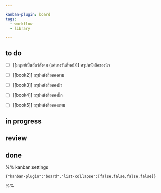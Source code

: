 ```yaml
---

kanban-plugin: board
tags:
  - workflow
  - library

---
```


## to do

- [ ] [[มนุษย์เป็นสัตว์สังคม (แค่บางวันก็พอ!)]] สรุปหนังสือของนิว
- [ ] [[book2]] สรุปหนังสือของอาม
- [ ] [[book3]] สรุปหนังสือของมิว
- [ ] [[book4]] สรุปหนังสือของบิ๊ก
- [ ] [[book5]] สรุปหนังสือของแพม


## in progress



## review



## done





%% kanban:settings
```
{"kanban-plugin":"board","list-collapse":[false,false,false,false]}
```
%%